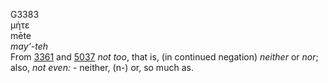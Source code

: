 <body>
  <p>G3383<br>  μήτε  <br> mēte  <br><i>may‘-teh </i><br>From <a href="g3361.htm">3361</a> and <a href="g5037.htm">5037</a>  <i>not</i> <i>too</i>, that is, (in continued negation) <i>neither</i> or <i>nor</i>; also, <i>not</i> <i>even:</i> - neither, (n-) or, so much as.<br></p>
 </body>